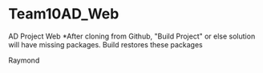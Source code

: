 # Team10AD_Web
AD Project Web
*After cloning from Github, "Build Project" or else solution will have missing packages. Build restores these packages 


Raymond
